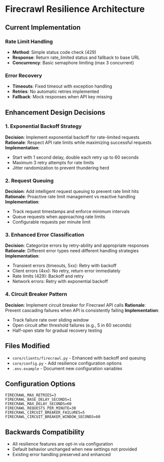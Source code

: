 # Firecrawl Resilience Architecture

## Current Implementation

### Rate Limit Handling
- **Method**: Simple status code check (429)
- **Response**: Return rate_limited status and fallback to base URL
- **Concurrency**: Basic semaphore limiting (max 3 concurrent)

### Error Recovery
- **Timeouts**: Fixed timeout with exception handling
- **Retries**: No automatic retries implemented
- **Fallback**: Mock responses when API key missing

## Enhancement Design Decisions

### 1. Exponential Backoff Strategy
**Decision**: Implement exponential backoff for rate-limited requests
**Rationale**: Respect API rate limits while maximizing successful requests
**Implementation**:
- Start with 1 second delay, double each retry up to 60 seconds
- Maximum 3 retry attempts for rate limits
- Jitter randomization to prevent thundering herd

### 2. Request Queuing
**Decision**: Add intelligent request queuing to prevent rate limit hits
**Rationale**: Proactive rate limit management vs reactive handling
**Implementation**:
- Track request timestamps and enforce minimum intervals
- Queue requests when approaching rate limits
- Configurable requests per minute limit

### 3. Enhanced Error Classification
**Decision**: Categorize errors by retry-ability and appropriate responses
**Rationale**: Different error types need different handling strategies
**Implementation**:
- Transient errors (timeouts, 5xx): Retry with backoff
- Client errors (4xx): No retry, return error immediately  
- Rate limits (429): Backoff and retry
- Network errors: Retry with exponential backoff

### 4. Circuit Breaker Pattern
**Decision**: Implement circuit breaker for Firecrawl API calls
**Rationale**: Prevent cascading failures when API is consistently failing
**Implementation**:
- Track failure rate over sliding window
- Open circuit after threshold failures (e.g., 5 in 60 seconds)
- Half-open state for gradual recovery testing

## Files Modified
- `core/clients/firecrawl.py` - Enhanced with backoff and queuing
- `core/config.py` - Add resilience configuration options
- `.env.example` - Document new configuration variables

## Configuration Options
```env
FIRECRAWL_MAX_RETRIES=3
FIRECRAWL_BASE_DELAY_SECONDS=1
FIRECRAWL_MAX_DELAY_SECONDS=60
FIRECRAWL_REQUESTS_PER_MINUTE=30
FIRECRAWL_CIRCUIT_BREAKER_FAILURES=5
FIRECRAWL_CIRCUIT_BREAKER_WINDOW_SECONDS=60
```

## Backwards Compatibility
- All resilience features are opt-in via configuration
- Default behavior unchanged when new settings not provided
- Existing error handling preserved and enhanced